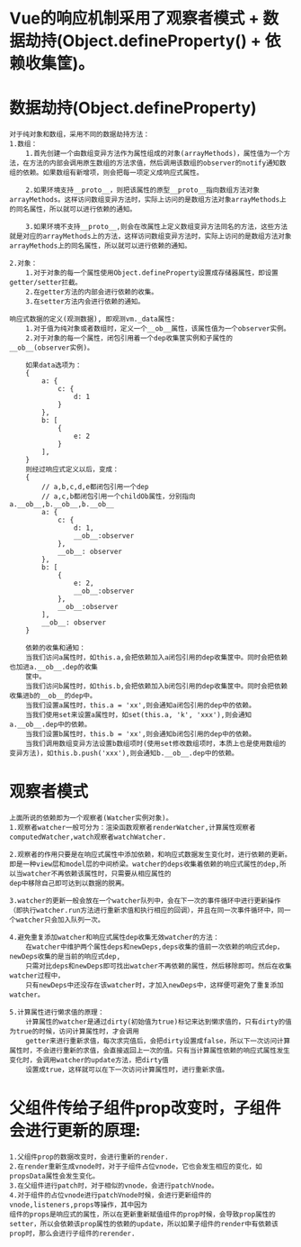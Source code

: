 # Vue的响应机制采用了观察者模式 + 数据劫持(Object.defineProperty() + 依赖收集筐)。


# 数据劫持(Object.defineProperty)
	对于纯对象和数组，采用不同的数据劫持方法：
	1.数组：
		1.首先创建一个由数组变异方法作为属性组成的对象(arrayMethods)，属性值为一个方法，在方法的内部会调用原生数组的方法求值，然后调用该数组的observer的notify通知数组的依赖。如果数组有新增项，则会把每一项定义成响应式属性。

		2.如果环境支持__proto__，则把该属性的原型__proto__指向数组方法对象arrayMethods。这样访问数组变异方法时，实际上访问的是数组方法对象arrayMethods上的同名属性，所以就可以进行依赖的通知。

		3.如果环境不支持__proto__,则会在改属性上定义数组变异方法同名的方法，这些方法就是对应的arrayMethods上的方法，这样访问数组变异方法时，实际上访问的是数组方法对象arrayMethods上的同名属性，所以就可以进行依赖的通知。

	2.对象：
		1.对于对象的每一个属性使用Object.defineProperty设置成存储器属性，即设置getter/setter拦截。
		2.在getter方法的内部会进行依赖的收集。
		3.在setter方法内会进行依赖的通知。
	
	响应式数据的定义(观测数据), 即观测vm._data属性:
		1.对于值为纯对象或者数组时，定义一个__ob__属性，该属性值为一个observer实例。
		2.对于对象的每一个属性，闭包引用着一个dep收集筐实例和子属性的__ob__(observer实例)。

		如果data选项为：
		{
			a: {
				c: {
					d: 1
				}
			},
			b: [
				{
					e: 2
				}
			],
		}
		则经过响应式定义以后，变成：
		{
			// a,b,c,d,e都闭包引用一个dep
			// a,c,b都闭包引用一个childOb属性，分别指向a.__ob__,b.__ob__,b.__ob__
			a: {
				c: {
					d: 1,
					__ob__:observer
				},
				__ob__: observer
			},
			b: [
				{
					e: 2,
					__ob__:observer
				},
				__ob__:observer
			],
			__ob__: observer
		}
		
		依赖的收集和通知：
		当我们访问a属性时，如this.a,会把依赖加入a闭包引用的dep收集筐中。同时会把依赖也加进a.__ob__.dep的收集
		筐中。
		当我们访问b属性时，如this.b,会把依赖加入b闭包引用的dep收集筐中。同时会把依赖收集进b的__ob__的dep中。
		当我们设置a属性时，this.a = 'xx',则会通知a闭包引用的dep中的依赖。
		当我们使用set来设置a属性时，如set(this.a, 'k', 'xxx'),则会通知a.__ob__.dep中的依赖。
		当我们设置b属性时，this.b = 'xx',则会通知b闭包引用的dep中的依赖。
		当我们调用数组变异方法设置b数组项时(使用set修改数组项时，本质上也是使用数组的变异方法)，如this.b.push('xxx'),则会通知b.__ob__.dep中的依赖。

# 观察者模式
	上面所说的依赖即为一个观察者(Watcher实例对象)。
	1.观察者watcher一般可分为：渲染函数观察者renderWatcher,计算属性观察者computedWatcher,watch观察者watchWatcher.

	2.观察者的作用只要是在响应式属性中添加依赖，和响应式数据发生变化时，进行依赖的更新。即是一种view层和model层的中间桥梁。watcher的deps收集着依赖的响应式属性的dep,所以当watcher不再依赖该属性时，只需要从相应属性的
	dep中移除自己即可达到以数据的脱离。

	3.watcher的更新一般会放在一个watcher队列中，会在下一次的事件循环中进行更新操作（即执行watcher.run方法进行重新求值和执行相应的回调），并且在同一次事件循环中，同一个watcher只会加入队列一次。

	4.避免重复添加watcher和响应式属性dep收集无效watcher的方法：
		在watcher中维护两个属性deps和newDeps,deps收集的值前一次依赖的响应式dep，newDeps收集的是当前的响应式dep,
		只需对比deps和newDeps即可找出watcher不再依赖的属性，然后移除即可。然后在收集watcher过程中，
		只有newDeps中还没存在该watcher时，才加入newDeps中，这样便可避免了重复添加watcher。

	5.计算属性进行懒求值的原理：
		计算属性的watcher是通过dirty(初始值为true)标记来达到懒求值的，只有dirty的值为true的时候，访问计算属性时，才会调用
		getter来进行重新求值，每次求完值后，会把dirty设置成false，所以下一次访问计算属性时，不会进行重新的求值，会直接返回上一次的值。只有当计算属性依赖的响应式属性发生变化时，会调用watcher的update方法，把dirty值
		设置成true，这样就可以在下一次访问计算属性时，进行重新求值。
	
# 父组件传给子组件prop改变时，子组件会进行更新的原理:
	1.父组件prop的数据改变时，会进行重新的render.
	2.在render重新生成vnode时，对于子组件占位vnode，它也会发生相应的变化，如propsData属性会发生变化。
	3.在父组件进行patch时，对于相似的vnode，会进行patchVnode。
	4.对于组件的占位vnode进行patchVnode时候，会进行更新组件的vnode,listeners,props等操作，其中因为
	组件的props是响应式的属性，所以在更新重新赋值组件的prop时候，会导致prop属性的setter，所以会依赖该prop属性的依赖的update，所以如果子组件的render中有依赖该prop时，那么会进行子组件的rerender.


